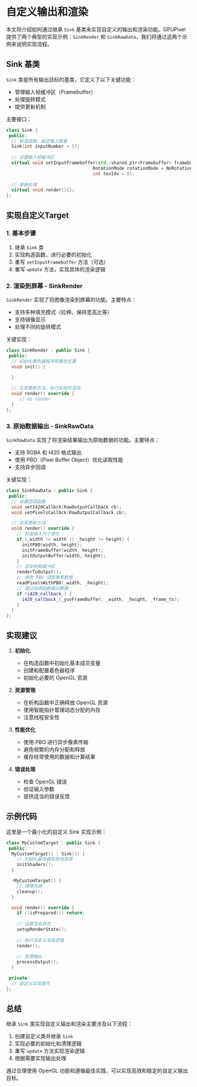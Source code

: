 # 自定义输出和渲染

本文将介绍如何通过继承 `Sink` 基类来实现自定义的输出和渲染功能。GPUPixel 提供了两个典型的实现示例：`SinkRender` 和 `SinkRawData`，我们将通过这两个示例来说明实现流程。

## Sink 基类

`Sink` 类是所有输出目标的基类，它定义了以下关键功能：

- 管理输入帧缓冲区（Framebuffer）
- 处理旋转模式
- 提供更新机制

主要接口：

```cpp
class Sink {
 public:
  // 构造函数，指定输入数量
  Sink(int inputNumber = 1);
  
  // 设置输入帧缓冲区
  virtual void setInputFramebuffer(std::shared_ptr<Framebuffer> framebuffer,
                                 RotationMode rotationMode = NoRotation,
                                 int texIdx = 0);
  
  // 更新处理
  virtual void render(){};
};
```

## 实现自定义Target

### 1. 基本步骤

1. 继承 `Sink` 类
2. 实现构造函数，进行必要的初始化
3. 重写 `setInputFramebuffer` 方法（可选）
4. 重写 `update` 方法，实现具体的渲染逻辑

### 2. 渲染到屏幕 - SinkRender

`SinkRender` 实现了将图像渲染到屏幕的功能。主要特点：

- 支持多种填充模式（拉伸、保持宽高比等）
- 支持镜像显示
- 处理不同的旋转模式

关键实现：

```cpp
class SinkRender : public Sink {
 public:
  // 初始化着色器程序和属性位置
  void init() {
   
  }

  // 实现更新方法，执行实际的渲染
  void render() override {
     // do render
  }
};
```

### 3. 原始数据输出 - SinkRawData

`SinkRawData` 实现了将渲染结果输出为原始数据的功能。主要特点：

- 支持 RGBA 和 I420 格式输出
- 使用 PBO（Pixel Buffer Object）优化读取性能
- 支持异步回调

关键实现：

```cpp
class SinkRawData : public Sink {
 public:
  // 设置回调函数
  void setI420Callbck(RawOutputCallback cb);
  void setPixelsCallbck(RawOutputCallback cb);

  // 实现更新方法
  void render() override {
    // 检查输入尺寸变化
    if (_width != width || _height != height) {
      initPBO(width, height);
      initFrameBuffer(width, height);
      initOutputBuffer(width, height);
    }
    // 渲染到帧缓冲区
    renderToOutput();
    // 使用 PBO 读取像素数据
    readPixelsWithPBO(_width, _height);
    // 通过回调函数输出数据
    if (i420_callback_) {
      i420_callback_(_yuvFrameBuffer, _width, _height, _frame_ts);
    }
  }
};
```

## 实现建议

1. **初始化**
   - 在构造函数中初始化基本成员变量
   - 创建和配置着色器程序
   - 初始化必要的 OpenGL 资源

2. **资源管理**
   - 在析构函数中正确释放 OpenGL 资源
   - 使用智能指针管理动态分配的内存
   - 注意线程安全性

3. **性能优化**
   - 使用 PBO 进行异步像素传输
   - 避免频繁的内存分配和释放
   - 缓存经常使用的数据和计算结果

4. **错误处理**
   - 检查 OpenGL 错误
   - 验证输入参数
   - 提供适当的错误反馈

## 示例代码

这里是一个最小化的自定义 Sink 实现示例：

```cpp
class MyCustomTarget : public Sink {
 public:
  MyCustomTarget() : Sink(1) {
    // 初始化着色器和其他资源
    initShaders();
  }

  ~MyCustomTarget() {
    // 清理资源
    cleanup();
  }

  void render() override {
    if (!isPrepared()) return;
    
    // 设置渲染状态
    setupRenderState();
    
    // 执行自定义渲染逻辑
    render();
    
    // 处理输出
    processOutput();
  }

 private:
  // 自定义实现细节
};
```

## 总结

继承 `Sink` 类实现自定义输出和渲染主要涉及以下流程：

1. 创建自定义类并继承 `Sink`
2. 实现必要的初始化和清理逻辑
3. 重写 `update` 方法实现渲染逻辑
4. 根据需要实现输出处理

通过合理使用 OpenGL 功能和遵循最佳实践，可以实现高效和稳定的自定义输出目标。